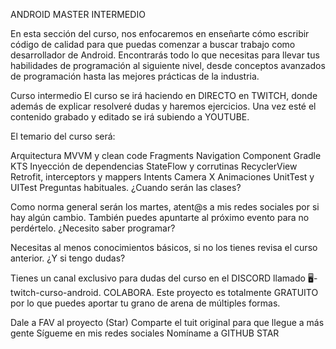 ANDROID MASTER INTERMEDIO


En esta sección del curso, nos enfocaremos en enseñarte cómo escribir código de calidad para que puedas comenzar a buscar trabajo como desarrollador de Android. Encontrarás todo lo que necesitas para llevar tus habilidades de programación al siguiente nivel, desde conceptos avanzados de programación hasta las mejores prácticas de la industria.

Curso intermedio
El curso se irá haciendo en DIRECTO en TWITCH, donde además de explicar resolveré dudas y haremos ejercicios. Una vez esté el contenido grabado y editado se irá subiendo a YOUTUBE.

El temario del curso será:

Arquitectura MVVM y clean code
Fragments
Navigation Component
Gradle KTS
Inyección de dependencias
StateFlow y corrutinas
RecyclerView
Retrofit, interceptors y mappers
Intents
Camera X
Animaciones
UnitTest y UITest
Preguntas habituales.
¿Cuando serán las clases?

Como norma general serán los martes, atent@s a mis redes sociales por si hay algún cambio. También puedes apuntarte al próximo evento para no perdértelo.
¿Necesito saber programar?

Necesitas al menos conocimientos básicos, si no los tienes revisa el curso anterior.
¿Y si tengo dudas?

Tienes un canal exclusivo para dudas del curso en el DISCORD llamado 🖥-twitch-curso-android.
COLABORA.
Este proyecto es totalmente GRATUITO por lo que puedes aportar tu grano de arena de múltiples formas.

Dale a FAV al proyecto (Star)
Comparte el tuit original para que llegue a más gente
Sígueme en mis redes sociales
Nomíname a GITHUB STAR